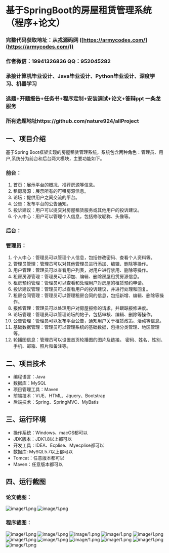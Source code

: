 基于SpringBoot的房屋租赁管理系统（程序+论文）
=
### 完整代码获取地址：从戎源码网 ([https://armycodes.com/](https://armycodes.com/))
### 作者微信：19941326836  QQ：952045282 
### 承接计算机毕业设计、Java毕业设计、Python毕业设计、深度学习、机器学习
### 选题+开题报告+任务书+程序定制+安装调试+论文+答辩ppt 一条龙服务
### 所有选题地址https://github.com/nature924/allProject

一、项目介绍
---
基于Spring Boot框架实现的房屋租赁管理系统，系统包含两种角色：管理员、用户,系统分为前台和后台两大模块，主要功能如下。


### 前台：
1. 首页：展示平台的概况、推荐房源等信息。
2. 租房房源：展示所有的可租房源信息。
3. 论坛：提供用户之间交流的平台。
4. 公告：发布平台的公告通知。
5. 投诉建议：用户可以提交对房屋租赁服务或其他用户的投诉建议。
6. 个人中心：用户可以管理个人信息，包括修改昵称、头像等。

### 后台：
### 管理员：
1. 个人中心：管理员可以管理个人信息，包括修改密码、查看个人资料等。
2. 管理员管理：管理员可以对其他管理员进行添加、编辑、删除等操作。
3. 用户管理：管理员可以查看用户列表，对用户进行禁用、删除等操作。
4. 租房房源管理：管理员可以添加、编辑、删除房屋租赁房源信息。
5. 租房预约管理：管理员可以查看和处理用户对房屋的租赁预约申请。
6. 投诉建议管理：管理员可以查看用户的投诉建议，并进行处理和回复。
7. 租房合同管理：管理员可以管理租房合同的信息，包括新增、编辑、删除等操作。
8. 报修管理：管理员可以处理用户对房屋报修的请求，并跟踪报修进度。
9. 论坛管理：管理员可以管理论坛的帖子，包括审核、编辑、删除等操作。
10. 公告管理：管理员可以发布平台公告，通知用户关于租赁政策、活动等信息。
11. 基础数据管理：管理员可以管理系统的基础数据，包括分类管理、地区管理等。
12. 轮播图信息：管理员可以设置首页轮播图的图片及链接。
密码、姓名、性别、手机、邮箱、照片和备注等。




二、项目技术
---
- 编程语言：Java
- 数据库：MySQL
- 项目管理工具：Maven
- 前端技术：VUE、HTML、Jquery、Bootstrap
- 后端技术：Spring、SpringMVC、MyBatis

三、运行环境
---
- 操作系统：Windows、macOS都可以
- JDK版本：JDK1.8以上都可以
- 开发工具：IDEA、Ecplise、Myecplise都可以
- 数据库: MySQL5.7以上都可以
- Tomcat：任意版本都可以
- Maven：任意版本都可以

四、运行截图
---
### 论文截图：
![image/1.png](limage/1.png)
![image/1.png](limage/2.png)

### 程序截图：
![image/1.png](image/1.png)
![image/1.png](image/2.png)
![image/1.png](image/3.png)
![image/1.png](image/4.png)
![image/1.png](image/5.png)
![image/1.png](image/6.png)
![image/1.png](image/7.png)
![image/1.png](image/8.png)
![image/1.png](image/9.png)
![image/1.png](image/10.png)
![image/1.png](image/11.png)


